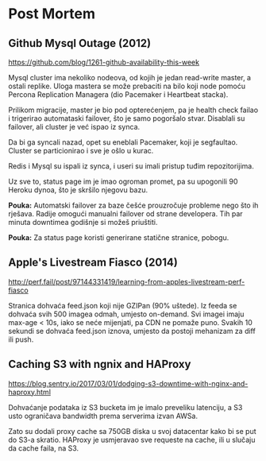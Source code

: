 # Post Mortem

## Github Mysql Outage (2012)

https://github.com/blog/1261-github-availability-this-week

Mysql cluster ima nekoliko nodeova, od kojih je jedan read-write master, a ostali replike. Uloga mastera se može prebaciti na bilo koji node pomoću Percona Replication Managera (dio Pacemaker i Heartbeat stacka).

Prilikom migracije, master je bio pod opterećenjem, pa je health check failao i trigerirao automataski failover, što je samo pogoršalo stvar. Disablali su failover, ali cluster je već ispao iz synca.

Da bi ga syncali nazad, opet su eneblali Pacemaker, koji je segfaultao. Cluster se particionirao i sve je ošlo u kurac.

Redis i Mysql su ispali iz synca, i useri su imali pristup tuđim repozitorijima.

Uz sve to, status page im je imao ogroman promet, pa su upogonili 90 Heroku dynoa, što je skršilo njegovu bazu.

**Pouka:** Automatski failover za baze češće prouzročuje probleme nego što ih rješava. Radije omogući manualni failover od strane developera. Tih par minuta downtimea godišnje si možeš priuštiti.

**Pouka:** Za status page koristi generirane statične stranice, pobogu.

## Apple's Livestream Fiasco (2014)

http://perf.fail/post/97144331419/learning-from-apples-livestream-perf-fiasco

Stranica dohvaća feed.json koji nije GZIPan (90% uštede). Iz feeda se dohvaća svih 500 imagea odmah, umjesto on-demand. Svi imagei imaju max-age < 10s, iako se neće mijenjati, pa CDN ne pomaže puno. Svakih 10 sekundi se dohvaća feed.json iznova, umjesto da postoji mehanizam za diff ili push.

## Caching S3 with ngnix and HAProxy

https://blog.sentry.io/2017/03/01/dodging-s3-downtime-with-nginx-and-haproxy.html

Dohvaćanje podataka iz S3 bucketa im je imalo preveliku latenciju, a S3 usto ograničava bandwidth prema serverima izvan AWSa.

Zato su dodali proxy cache sa 750GB diska u svoj datacentar kako bi se put do S3-a skratio. HAProxy je usmjeravao sve requeste na cache, ili u slučaju da cache faila, na S3.

